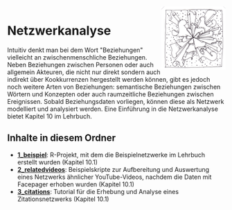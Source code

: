 <img src="chapter_10_zentangle.png" width="150" alt="Abbildung für Kapitel 10" align="right">

# Netzwerkanalyse

Intuitiv denkt man bei dem Wort "Beziehungen" vielleicht an zwischenmenschliche Beziehungen. Neben Beziehungen zwischen Personen oder auch allgemein Akteuren, die nicht nur direkt sondern auch indirekt über Kookkurrenzen hergestellt werden können, gibt es jedoch noch weitere Arten von Beziehungen: semantische Beziehungen zwischen Wörtern und Konzepten oder auch raumzeitliche Beziehungen zwischen Ereignissen. Sobald Beziehungsdaten vorliegen, können diese als Netzwerk modelliert und analysiert werden. Eine Einführung in die Netzwerkanalyse bietet Kapitel 10 im Lehrbuch.


## Inhalte in diesem Ordner
- **[1_beispiel](1_beispiel)**: R-Projekt, mit dem die Beispielnetzwerke im Lehrbuch erstellt wurden (Kapitel 10.1)
- **[2_relatedvideos](2_relatedvideos)**: Beispielskripte zur Aufbereitung und Auswertung eines Netzwerks ähnlicher YouTube-Videos, nachdem die Daten mit Facepager erhoben wurden (Kapitel 10.1)
- **[3_citations](3_citations)**: Tutorial für die Erhebung und Analyse eines Zitationsnetzwerks (Kapitel 10.1)
